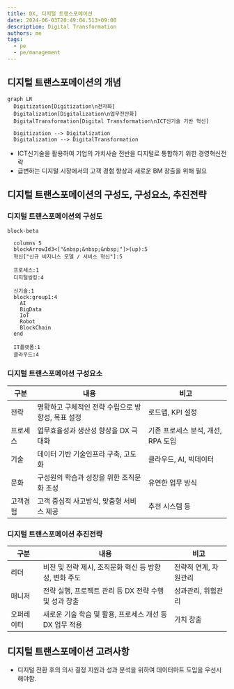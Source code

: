 ```yaml
---
title: DX, 디지털 트랜스포메이션
date: 2024-06-03T20:49:04.513+09:00
description: Digital Transformation
authors: me
tags:
  - pe
  - pe/management
---
```


## 디지털 트랜스포메이션의 개념

```mermaid
graph LR
  Digitization[Digitization\n전자화]
  Digitalization[Digitalization\n업무전산화]
  DigitalTransformation[Digital Transformation\nICT신기술 기반 혁신]

  Digitization --> Digitalization
  Digitalization --> DigitalTransformation
```

- ICT신기술을 활용하여 기업의 가치사슬 전반을 디지털로 통합하기 위한 경영혁신전략
- 급변하는 디지털 시장에서의 고객 경험 향상과 새로운 BM 창출을 위해 필요

## 디지털 트랜스포메이션의 구성도, 구성요소, 추진전략

### 디지털 트랜스포메이션의 구성도

```mermaid
block-beta

  columns 5
  blockArrowId3<["&nbsp;&nbsp;&nbsp;"]>(up):5
  혁신["신규 비지니스 모델 / 서비스 혁신"]:5

  프로세스:1
  디지털씽킹:4

  신기술:1
  block:group1:4
    AI
    BigData
    IoT
    Robot
    BlockChain
  end

  IT플랫폼:1
  클라우드:4
```

### 디지털 트랜스포메이션 구성요소

| 구분     | 내용                                              | 비고                               |
| -------- | ------------------------------------------------- | ---------------------------------- |
| 전략     | 명확하고 구체적인 전략 수립으로 방향성, 목표 설정 | 로드맵, KPI 설정                   |
| 프로세스 | 업무효율성과 생산성 향상을 DX 극대화              | 기존 프로세스 분석, 개선, RPA 도입 |
| 기술     | 데이터 기반 기술인프라 구축, 고도화               | 클라우드, AI, 빅데이터             |
| 문화     | 구성원의 학습과 성장을 위한 조직문화 조성         | 유연한 업무 방식                   |
| 고객경험 | 고객 중심적 사고방식, 맞춤형 서비스 제공          | 추천 시스템 등                     |

### 디지털 트랜스포메이션 추진전략

| 구분       | 내용                                                    | 비고                  |
| ---------- | ------------------------------------------------------- | --------------------- |
| 리더       | 비전 및 전략 제시, 조직문화 혁신 등 방향성, 변화 주도   | 전략적 연계, 자원관리 |
| 매니저     | 전략 실행, 프로젝트 관리 등 DX 전략 수행 및 성과 창출   | 성과관리, 위험관리    |
| 오퍼레이터 | 새로운 기술 학습 및 활용, 프로세스 개선 등 DX 업무 적용 | 가치 창출             |

## 디지털 트랜스포메이션 고려사항

- 디지털 전환 후의 의사 결정 지원과 성과 분석을 위하여 데이터마트 도입을 우선시 해야함.
